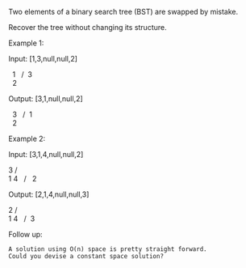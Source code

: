 Two elements of a binary search tree (BST) are swapped by mistake.

Recover the tree without changing its structure.

Example 1:


Input: [1,3,null,null,2]

&nbsp;  1
&nbsp; /
&nbsp;3
&nbsp; \
&nbsp;  2

Output: [3,1,null,null,2]

&nbsp;  3
&nbsp; /
&nbsp;1
&nbsp; \
&nbsp;  2


Example 2:


Input: [3,1,4,null,null,2]

  3
 / \
1   4
&nbsp;  /
&nbsp; 2

Output: [2,1,4,null,null,3]

  2
 / \
1   4
&nbsp;  /
 &nbsp;3


Follow up:


	A solution using O(n) space is pretty straight forward.
	Could you devise a constant space solution?

